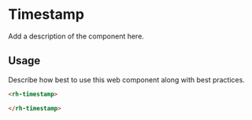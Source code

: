 # Timestamp
Add a description of the component here.

## Usage
Describe how best to use this web component along with best practices.

```html
<rh-timestamp>

</rh-timestamp>
```
